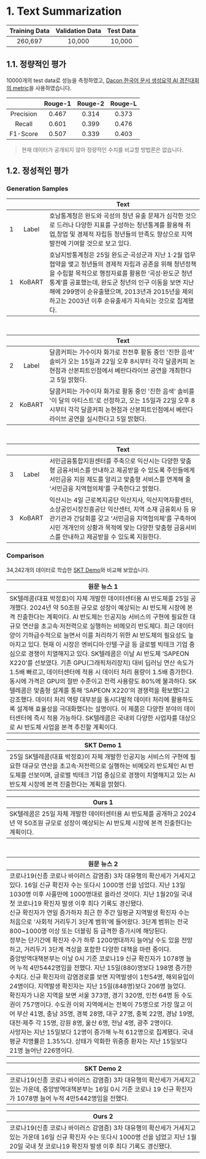 # 1. Text Summarization


| Training Data | Validation Data | Test Data |
| :-----------: | :-------------: | :-------: |
|    260,697    |     10,000      |  10,000   |


## 1.1. 정량적인 평가
10000개의 test data로 성능을 측정하였고, [Dacon 한국어 문서 생성요약 AI 경진대회의 metric](https://dacon.io/competitions/official/235673/talkboard/401911?page=1&dtype=recent)을 사용하였습니다.

|           | Rouge-1 | Rouge-2 | Rouge-L |
| :-------: | :-----: | :-----: | :-----: |
| Precision |  0.467  |  0.314  |  0.373  |
|  Recall   |  0.601  |  0.399  |  0.476  |
| F1-Score  |  0.507  |  0.339  |  0.403  |

> 현재 데이터가 공개되지 않아 정량적인 수치를 비교할 방법론은 없습니다. 

## 1.2. 정성적인 평가

### Generation Samples


|       |        | Text                                                                                                                                                                                                                                                                                                                              |
| :---: | :----: | --------------------------------------------------------------------------------------------------------------------------------------------------------------------------------------------------------------------------------------------------------------------------------------------------------------------------------- |
|   1   | Label  | 호남통계청은 완도와 곡성의 청년 유출 문제가 심각한 것으로 드러나 다양한 지표를 구성하는 청년통계를 활용해 취업,창업 및 경제적 자립등 청년들의 만족도 향상으로 지역발전에 기여할 것으로 보고 있다.                                                                                                                                 |
|   1   | KoBART | 호남지방통계청은 25일 완도군·곡성군과 지난 1·2월 업무협약을 맺고 청년들의 경제적 자립과 공존을 위해 청년정책을 수립할 목적으로 행정자료를 활용한 ‘곡성·완도군 청년통계’를 공표했는데, 완도군 청년의 인구 이동을 보면 지난해에 299명이 순유출됐으며, 2013년과 2015년을 제외하고는 2003년 이후 순유출세가 지속되는 것으로 집계됐다. |

<br/>

|       |        | Text                                                                                                                                                                                                    |
| :---: | :----: | ------------------------------------------------------------------------------------------------------------------------------------------------------------------------------------------------------- |
|   2   | Label  | 달콤커피는 가수이자 화가로 전천후 활동 중인 '진한 음색' 솔비가 오는 15일과 22일 오후 8시부터 각각 달콤커피 논현점과 산본피트인점에서 베란다라이브 공연을 개최한다고 5일 밝혔다.                         |
|   2   | KoBART | 달콤커피는 가수이자 화가로 활동 중인 '진한 음색' 솔비를 '이 달의 아티스트'로 선정하고, 오는 15일과 22일 오후 8시부터 각각 달콤커피 논현점과 산본피트인점에서 베란다라이브 공연을 실시한다고 5일 밝혔다. |


<br/>

|       |        | Text                                                                                                                                                                                                                                                                   |
| :---: | :----: | ---------------------------------------------------------------------------------------------------------------------------------------------------------------------------------------------------------------------------------------------------------------------- |
|   3   | Label  | 서민금융통합지원센터를 주축으로 익산시는 다양한 맞춤형 금융서비스를 안내하고 제공받을 수 있도록 주민들에게 서민금융 지원 제도를 알리고 맞춤형 서비스를 연계해 줄 ‘서민금융 지역협의체’를 구축한다고 밝혔다.                                                            |
|   3   | KoBART | 익산시는 4일 근로복지공단 익산지사, 익산지역자활센터, 소상공인시장진흥공단 익산센터, 지역 소재 금융회사 등 유관기관과 간담회를 갖고 ‘서민금융 지역협의체’를 구축하여 시민 개개인의 상황과 목적에 맞는 다양한 맞춤형 금융서비스를 안내하고 제공받을 수 있도록 지원한다. |

### Comparison
34,242개의 데이터로 학습한 [SKT Demo](https://github.com/SKT-AI/KoBART#demos)와 비교해 보았습니다. 

| 원문 뉴스 1                                                                                                                                                                                                                                                                                                                                                                                                                                                                                                                                                                                                                                                                                                                                                                                                                                                                                                                                                                                                                         |
| ----------------------------------------------------------------------------------------------------------------------------------------------------------------------------------------------------------------------------------------------------------------------------------------------------------------------------------------------------------------------------------------------------------------------------------------------------------------------------------------------------------------------------------------------------------------------------------------------------------------------------------------------------------------------------------------------------------------------------------------------------------------------------------------------------------------------------------------------------------------------------------------------------------------------------------------------------------------------------------------------------------------------------------- |
| SK텔레콤(대표 박정호)이 자체 개발한 데이터센터용 AI 반도체를 25일 공개했다. 2024년 약 50조원 규모로 성장이 예상되는 AI 반도체 시장에 본격 진출한다는 계획이다. AI 반도체는 인공지능 서비스의 구현에 필요한 대규모 연산을 초고속·저전력으로 실행하는 비메모리 반도체다. 최근 데이터양이 기하급수적으로 늘면서 이를 처리하기 위한 AI 반도체의 필요성도 높아지고 있다. 현재 이 시장은 엔비디아·인텔·구글 등 글로벌 빅테크 기업 중심으로 경쟁이 치열해지고 있다. SK텔레콤은 이날 AI 반도체 ‘SAPEON X220’를 선보였다. 기존 GPU(그래픽처리장치) 대비 딥러닝 연산 속도가 1.5배 빠르고, 데이터센터에 적용 시 데이터 처리 용량이 1.5배 증가한다. 동시에 가격은 GPU의 절반 수준이고 전력 사용량도 80%에 불과하다. SK텔레콤은 맞춤형 설계를 통해 ‘SAPEON X220’의 경쟁력을 확보했다고 강조했다. 데이터 처리 역량 대부분을 동시다발적 데이터 처리에 활용하도록 설계해 효율성을 극대화했다는 설명이다. 이 제품은 다양한 분야의 데이터센터에 즉시 적용 가능하다. SK텔레콤은 국내외 다양한 사업자를 대상으로 AI 반도체 사업을 본격 추진할 계획이다. |


| SKT Demo 1                                                                                                                                                                                                                                                   |
| ------------------------------------------------------------------------------------------------------------------------------------------------------------------------------------------------------------------------------------------------------------ |
| 25일 SK텔레콤(대표 박정호)이 자체 개발한 인공지능 서비스의 구현에 필요한 대규모 연산을 초고속·저전력으로 실행하는 비메모리 반도체인 AI 반도체를 선보이며, 글로벌 빅테크 기업 중심으로 경쟁이 치열해지고 있는 AI 반도체 시장에 본격 진출한다는 계획을 밝혔다. |

| Ours 1                                                                                                                                           |
| ------------------------------------------------------------------------------------------------------------------------------------------------ |
| SK텔레콤은 25일 자체 개발한 데이터센터용 AI 반도체를 공개하고 2024년 약 50조원 규모로 성장이 예상되는 AI 반도체 시장에 본격 진출한다는 계획이다. |


<br>


| 원문 뉴스 2                                                                                                                                                                                                                                                                                                                                                                                                                                                                                                                                                                                                                                                                                                                                                                                                                                                                                                                                                                                                                                                                                                                                                                                                                                                                                                              |
| ------------------------------------------------------------------------------------------------------------------------------------------------------------------------------------------------------------------------------------------------------------------------------------------------------------------------------------------------------------------------------------------------------------------------------------------------------------------------------------------------------------------------------------------------------------------------------------------------------------------------------------------------------------------------------------------------------------------------------------------------------------------------------------------------------------------------------------------------------------------------------------------------------------------------------------------------------------------------------------------------------------------------------------------------------------------------------------------------------------------------------------------------------------------------------------------------------------------------------------------------------------------------------------------------------------------------ |
| 코로나19(신종 코로나 바이러스 감염증) 3차 대유행의 확산세가 거세지고 있다. 16일 신규 확진자 수는 또다시 1000명 선을 넘었다. 지난 13일 1030명 이후 사흘만에 1000명대로 올라선 것이다. 지난 1월20일 국내 첫 코로나19 확진자 발생 이후 최다 기록도 경신됐다. <br>신규 확진자가 연일 증가하자 최근 한 주간 일평균 지역발생 확진자 수는 처음으로 '사회적 거리두기 3단계 범위'에 들어왔다. 3단계 범위는 전국 800~1000명 이상 또는 더블링 등 급격한 증가시에 해당된다. <br> 정부는 단기간에 확진자 수가 하루 1200명대까지 늘어날 수도 있을 전망하고, 거리두기 3단계 격상을 포함한 다양한 대책을 마련 중이다.<br>중앙방역대책본부는 이날 0시 기준 코로나19 신규 확진자가 1078명 늘어 누적 4만5442명임을 전했다. 지난 15일(880)명보다 198명 증가한 수치다. 신규 확진자의 감염경로를 보면 지역발생이 1천54명, 해외유입이 24명이다. 지역발생 확진자는 지난 15일(848명)보다 206명 늘었다.<br>확진자가 나온 지역을 보면 서울 373명, 경기 320명, 인천 64명 등 수도권이 757명이다. 수도권 이외 지역에서는 전북이 75명으로 가장 많고 이어 부산 41명, 충남 35명, 경북 28명, 대구 27명, 충북 22명, 경남 19명, 대전·제주 각 15명, 강원 8명, 울산 6명, 전남 4명, 광주 2명이다.<br>사망자는 지난 15일보다 12명이 증가해 누적 612명으로 집계됐다. 국내 평균 치명률은 1.35%다. 상태가 악화한 위중증 환자는 지난 15일보다 21명 늘어난 226명이다. |


| SKT Demo 2                                                                                                                                                                        |
| --------------------------------------------------------------------------------------------------------------------------------------------------------------------------------- |
| 코로나19(신종 코로나 바이러스 감염증) 3차 대유행의 확산세가 거세지고 있는 가운데, 중앙방역대책본부는 16일 0시 기준 코로나 19 신규 확진자가 1078명 늘어 누적 4만5442명임을 전했다. |

| Ours 2                                                                                                                                                                                                |
| ----------------------------------------------------------------------------------------------------------------------------------------------------------------------------------------------------- |
| 코로나19(신종 코로나 바이러스 감염증) 3차 대유행의 확산세가 거세지고 있는 가운데 16일 신규 확진자 수는 또다시 1000명 선을 넘었고 지난 1월20일 국내 첫 코로나19 확진자 발생 이후 최다 기록도 경신됐다. |
